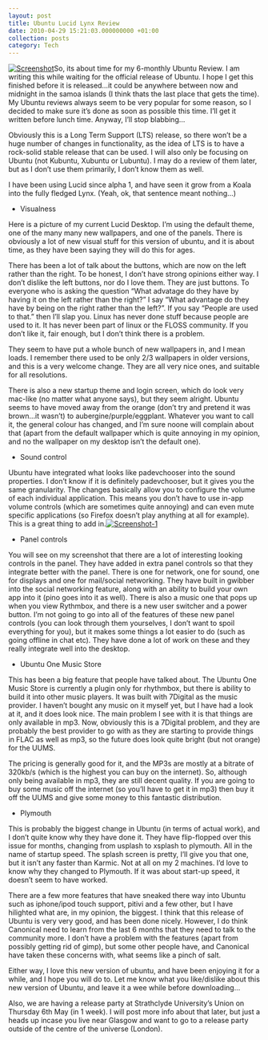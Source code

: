 ```yaml
---
layout: post
title: Ubuntu Lucid Lynx Review
date: 2010-04-29 15:21:03.000000000 +01:00
collection: posts
category: Tech
---
```


[![](http://www.10people.co.uk/wp-content/uploads/2010/04/Screenshot.png "Screenshot")](http://www.10people.co.uk/wp-content/uploads/2010/04/Screenshot.png)So, its about time for my 6-monthly Ubuntu Review. I am writing this while waiting for the official release of Ubuntu. I hope I get this finished before it is released…it could be anywhere between now and midnight in the samoa islands (I think thats the last place that gets the time). My Ubuntu reviews always seem to be very popular for some reason, so I decided to make sure it’s done as soon as possible this time. I’ll get it written before lunch time. Anyway, I’ll stop blabbing…

Obviously this is a Long Term Support (LTS) release, so there won’t be a huge number of changes in functionality, as the idea of LTS is to have a rock-solid stable release that can be used. I will also only be focusing on Ubuntu (not Kubuntu, Xubuntu or Lubuntu). I may do a review of them later, but as I don’t use them primarily, I don’t know them as well.

I have been using Lucid since alpha 1, and have seen it grow from a Koala into the fully fledged Lynx. (Yeah, ok, that sentence meant nothing…)

- Visualness

Here is a picture of my current Lucid Desktop. I’m using the default theme, one of the many many new wallpapers, and one of the panels. There is obviously a lot of new visual stuff for this version of ubuntu, and it is about time, as they have been saying they will do this for ages.

There has been a lot of talk about the buttons, which are now on the left rather than the right. To be honest, I don’t have strong opinions either way. I don’t dislike the left buttons, nor do I love them. They are just buttons. To everyone who is asking the question “What advatage do they have by having it on the left rather than the right?” I say “What advantage do they have by being on the right rather than the left?”. If you say “People are used to that.” then I’ll slap you. Linux has never done stuff because people are used to it. It has never been part of linux or the FLOSS community. If you don’t like it, fair enough, but I don’t think there is a problem.

They seem to have put a whole bunch of new wallpapers in, and I mean loads. I remember there used to be only 2/3 wallpapers in older versions, and this is a very welcome change. They are all very nice ones, and suitable for all resolutions.

There is also a new startup theme and login screen, which do look very mac-like (no matter what anyone says), but they seem alright. Ubuntu seems to have moved away from the orange (don’t try and pretend it was brown…it wasn’t) to aubergine/purple/eggplant. Whatever you want to call it, the general colour has changed, and I’m sure noone will complain about that (apart from the default wallpaper which is quite annoying in my opinion, and no the wallpaper on my desktop isn’t the default one).

- Sound control

Ubuntu have integrated what looks like padevchooser into the sound properties. I don’t know if it is definitely padevchooser, but it gives you the same granularity. The changes basically allow you to configure the volume of each individual application. This means you don’t have to use in-app volume controls (which are sometimes quite annoying) and can even mute specific applications (so Firefox doesn’t play anything at all for example). This is a great thing to add in.[![](http://www.10people.co.uk/wp-content/uploads/2010/04/Screenshot-1.png "Screenshot-1")](http://www.10people.co.uk/wp-content/uploads/2010/04/Screenshot-1.png)

- Panel controls

You will see on my screenshot that there are a lot of interesting looking controls in the panel. They have added in extra panel controls so that they integrate better with the panel. There is one for network, one for sound, one for displays and one for mail/social networking. They have built in gwibber into the social networking feature, along with an ability to build your own app into it (pino goes into it as well). There is also a music one that pops up when you view Rythmbox, and there is a new user switcher and a power button. I’m not going to go into all of the features of these new panel controls (you can look through them yourselves, I don’t want to spoil everything for you), but it makes some things a lot easier to do (such as going offline in chat etc). They have done a lot of work on these and they really integrate well into the desktop.

- Ubuntu One Music Store

This has been a big feature that people have talked about. The Ubuntu One Music Store is currently a plugin only for rhythmbox, but there is ability to build it into other music players. It was built with 7Digital as the music provider. I haven’t bought any music on it myself yet, but I have had a look at it, and it does look nice. The main problem I see with it is that things are only available in mp3. Now, obviously this is a 7Digital problem, and they are probably the best provider to go with as they are starting to provide things in FLAC as well as mp3, so the future does look quite bright (but not orange) for the UUMS.

The pricing is generally good for it, and the MP3s are mostly at a bitrate of 320kb/s (which is the highest you can buy on the internet). So, although only being available in mp3, they are still decent quality. If you are going to buy some music off the internet (so you’ll have to get it in mp3) then buy it off the UUMS and give some money to this fantastic distribution.

- Plymouth

This is probably the biggest change in Ubuntu (in terms of actual work), and I don’t quite know why they have done it. They have flip-flopped over this issue for months, changing from usplash to xsplash to plymouth. All in the name of startup speed. The splash screen is pretty, I’ll give you that one, but it isn’t any faster than Karmic. Not at all on my 2 machines. I’d love to know why they changed to Plymouth. If it was about start-up speed, it doesn’t seem to have worked.

There are a few more features that have sneaked there way into Ubuntu such as iphone/ipod touch support, pitivi and a few other, but I have hilighted what are, in my opinion, the biggest. I think that this release of Ubuntu is very very good, and has been done nicely. However, I do think Canonical need to learn from the last 6 months that they need to talk to the community more. I don’t have a problem with the features (apart from possibly getting rid of gimp), but some other people have, and Canonical have taken these concerns with, what seems like a pinch of salt.

Either way, I love this new version of ubuntu, and have been enjoying it for a while, and I hope you will do to. Let me know what you like/dislike about this new version of Ubuntu, and leave it a wee while before downloading…

Also, we are having a release party at Strathclyde University’s Union on Thursday 6th May (in 1 week). I will post more info about that later, but just a heads up incase you live near Glasgow and want to go to a release party outside of the centre of the universe (London).
